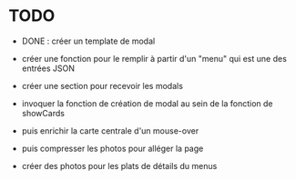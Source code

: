 # TODO

* DONE : créer un template de modal
* créer une fonction pour le remplir à partir d'un "menu" qui est une des entrées JSON
* créer une section pour recevoir les modals
* invoquer la fonction de création de modal au sein de la fonction de showCards

* puis enrichir la carte centrale d'un mouse-over
* puis compresser les photos pour alléger la page
* créer des photos pour les plats de détails du menus
